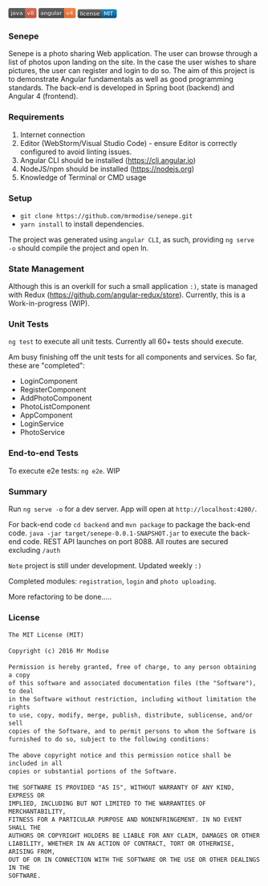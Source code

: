 [![Packagist](badges/java-v8-red.png)]()  [![Packagist](badges/angular-v4-orange.png)]() [![Badges](badges/orm.png)]()

### Senepe
Senepe is a photo sharing Web application. The user can browse through a list of photos upon landing on the site. 
In the case the user wishes to share pictures, the user can register and login to do so. The aim of this project is to demonstrate Angular fundamentals as well as good programming standards. The back-end is developed in Spring boot (backend) and Angular 4 (frontend). 

### Requirements
1. Internet connection
2. Editor (WebStorm/Visual Studio Code) - ensure Editor is correctly configured to avoid linting issues.
3. Angular CLI should be installed (https://cli.angular.io)
4. NodeJS/npm should be installed (https://nodejs.org)
5. Knowledge of Terminal or CMD usage

### Setup

- ```git clone https://github.com/mrmodise/senepe.git```
- ``yarn install`` to install dependencies. 

The project was generated using ``angular CLI``, as such, providing ``ng serve -o`` should compile the project and open ln.

### State Management
Although this is an overkill for such a small application ``:)``, state is managed with Redux (https://github.com/angular-redux/store). Currently, this is a Work-in-progress (WIP).

### Unit Tests
```ng test``` to execute all unit tests. Currently all 60+ tests should execute.

Am busy finishing off the unit tests for all components and services. So far, these are "completed":

- LoginComponent
- RegisterComponent
- AddPhotoComponent
- PhotoListComponent
- AppComponent
- LoginService
- PhotoService

### End-to-end Tests
To execute e2e tests: ```ng e2e```. WIP

### Summary 

Run `ng serve -o` for a dev server. App will open at `http://localhost:4200/`. 

For back-end code `cd backend` and `mvn package` to package the back-end code. ``java -jar target/senepe-0.0.1-SNAPSHOT.jar`` to execute the back-end code. REST API launches on port 8088. All routes are secured excluding `/auth`

`Note` project is still under development. Updated weekly `:)`

Completed modules: `registration`, `login` and `photo uploading`.

More refactoring to be done.....

### License
```
The MIT License (MIT)

Copyright (c) 2016 Mr Modise

Permission is hereby granted, free of charge, to any person obtaining a copy
of this software and associated documentation files (the "Software"), to deal
in the Software without restriction, including without limitation the rights
to use, copy, modify, merge, publish, distribute, sublicense, and/or sell
copies of the Software, and to permit persons to whom the Software is
furnished to do so, subject to the following conditions:

The above copyright notice and this permission notice shall be included in all
copies or substantial portions of the Software.

THE SOFTWARE IS PROVIDED "AS IS", WITHOUT WARRANTY OF ANY KIND, EXPRESS OR
IMPLIED, INCLUDING BUT NOT LIMITED TO THE WARRANTIES OF MERCHANTABILITY,
FITNESS FOR A PARTICULAR PURPOSE AND NONINFRINGEMENT. IN NO EVENT SHALL THE
AUTHORS OR COPYRIGHT HOLDERS BE LIABLE FOR ANY CLAIM, DAMAGES OR OTHER
LIABILITY, WHETHER IN AN ACTION OF CONTRACT, TORT OR OTHERWISE, ARISING FROM,
OUT OF OR IN CONNECTION WITH THE SOFTWARE OR THE USE OR OTHER DEALINGS IN THE
SOFTWARE.

```
